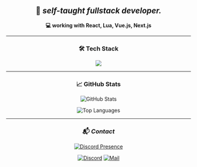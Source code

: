<div align="center">

## 🧠 _self-taught fullstack developer._

**💻 working with React, Lua, Vue.js, Next.js**  

---

### 🛠️ Tech Stack

<img src="https://skillicons.dev/icons?i=react,nextjs,vue,lua,js,ts,html,css,tailwind,git,github,vscode" />

---

### 📈 GitHub Stats

![GitHub Stats](https://github-readme-stats-beige-two.vercel.app/api?username=CavageAPI&show_icons=true&theme=radical&hide_border=true)

![Top Languages](https://github-readme-stats-beige-two.vercel.app/api/top-langs/?username=CavageAPI&layout=compact&theme=radical&hide_border=true)

---

### 📬 _Contact_

[![Discord Presence](https://lanyard.cnrad.dev/api/1088456302331711499)](https://discord.com/users/1088456302331711499)

[![Discord](https://img.shields.io/badge/-Discord-5865F2.svg?logo=discord&logoColor=white&style=for-the-badge)](https://discordapp.com/users/1088456302331711499)
[![Mail](https://img.shields.io/badge/-Mail-D14836.svg?logo=gmail&logoColor=white&style=for-the-badge)](mailto:contact@entezari.dev)

</div>
